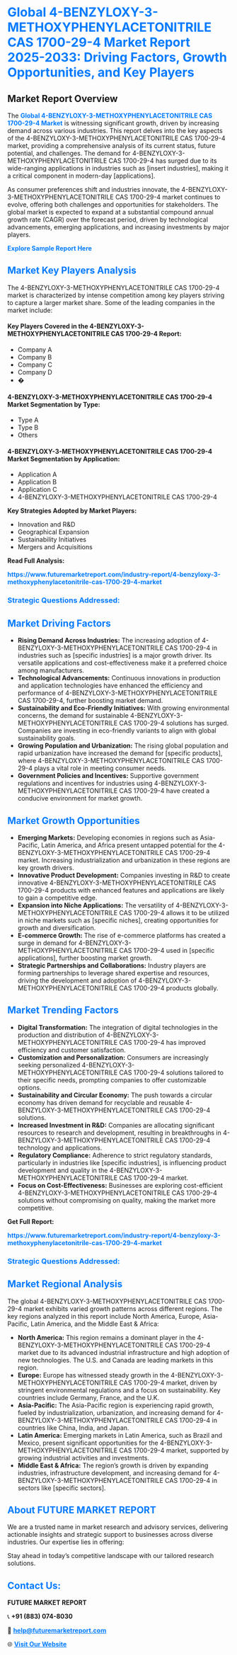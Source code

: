 <h1 style="color: #007BFF;">Global 4-BENZYLOXY-3-METHOXYPHENYLACETONITRILE CAS 1700-29-4 Market Report 2025-2033: Driving Factors, Growth Opportunities, and Key Players</h1>

<section id="overview">
<h2>Market Report Overview</h2>
<p>The <a href="https://www.futuremarketreport.com/industry-report/4-benzyloxy-3-methoxyphenylacetonitrile-cas-1700-29-4-market" style="color: #007BFF; text-decoration: none;"><strong>Global 4-BENZYLOXY-3-METHOXYPHENYLACETONITRILE CAS 1700-29-4 Market</strong></a> is witnessing significant growth, driven by increasing demand across various industries. This report delves into the key aspects of the 4-BENZYLOXY-3-METHOXYPHENYLACETONITRILE CAS 1700-29-4 market, providing a comprehensive analysis of its current status, future potential, and challenges. The demand for 4-BENZYLOXY-3-METHOXYPHENYLACETONITRILE CAS 1700-29-4 has surged due to its wide-ranging applications in industries such as [insert industries], making it a critical component in modern-day [applications].</p>
<p>As consumer preferences shift and industries innovate, the 4-BENZYLOXY-3-METHOXYPHENYLACETONITRILE CAS 1700-29-4 market continues to evolve, offering both challenges and opportunities for stakeholders. The global market is expected to expand at a substantial compound annual growth rate (CAGR) over the forecast period, driven by technological advancements, emerging applications, and increasing investments by major players.</p>
</section>

<section id="overview">
<p><a href="https://www.futuremarketreport.com/request-sample/reportId=116341" style="color: #007BFF; text-decoration: none;"><strong>Explore Sample Report Here</strong></a></p>
</section>

<section id="key-players">
<h2 style="color: #007BFF;">Market Key Players Analysis</h2>
<p>The 4-BENZYLOXY-3-METHOXYPHENYLACETONITRILE CAS 1700-29-4 market is characterized by intense competition among key players striving to capture a larger market share. Some of the leading companies in the market include:</p>
<h4>Key Players Covered in the 4-BENZYLOXY-3-METHOXYPHENYLACETONITRILE CAS 1700-29-4 Report:</h4>
<ul><li>Company A</li><li>Company B</li><li>Company C</li><li>Company D</li><li>�</li></ul>
<h4>4-BENZYLOXY-3-METHOXYPHENYLACETONITRILE CAS 1700-29-4 Market Segmentation by Type:</h4>
<ul><li>Type A</li><li>Type B</li><li>Others</li></ul>

<h4>4-BENZYLOXY-3-METHOXYPHENYLACETONITRILE CAS 1700-29-4 Market Segmentation by Application:</h4>
<ul><li>Application A</li><li>Application B</li><li>Application C</li><li>4-BENZYLOXY-3-METHOXYPHENYLACETONITRILE CAS 1700-29-4</li></ul>
<p><strong>Key Strategies Adopted by Market Players:</strong></p>
<ul>
<li>Innovation and R&D</li>
<li>Geographical Expansion</li>
<li>Sustainability Initiatives</li>
<li>Mergers and Acquisitions</li>
</ul>
</section>

<section>
<p><strong>Read Full Analysis: </strong></p><a href="https://www.futuremarketreport.com/industry-report/4-benzyloxy-3-methoxyphenylacetonitrile-cas-1700-29-4-market" style="color: #007BFF; text-decoration: none;"><strong>https://www.futuremarketreport.com/industry-report/4-benzyloxy-3-methoxyphenylacetonitrile-cas-1700-29-4-market</strong></a>
<h3 style="color: #007BFF;">Strategic Questions Addressed:</h3>
</section>

<section id="driving-factors">
<h2 style="color: #007BFF;">Market Driving Factors</h2>
<ul>
<li><strong>Rising Demand Across Industries:</strong> The increasing adoption of 4-BENZYLOXY-3-METHOXYPHENYLACETONITRILE CAS 1700-29-4 in industries such as [specific industries] is a major growth driver. Its versatile applications and cost-effectiveness make it a preferred choice among manufacturers.</li>
<li><strong>Technological Advancements:</strong> Continuous innovations in production and application technologies have enhanced the efficiency and performance of 4-BENZYLOXY-3-METHOXYPHENYLACETONITRILE CAS 1700-29-4, further boosting market demand.</li>
<li><strong>Sustainability and Eco-Friendly Initiatives:</strong> With growing environmental concerns, the demand for sustainable 4-BENZYLOXY-3-METHOXYPHENYLACETONITRILE CAS 1700-29-4 solutions has surged. Companies are investing in eco-friendly variants to align with global sustainability goals.</li>
<li><strong>Growing Population and Urbanization:</strong> The rising global population and rapid urbanization have increased the demand for [specific products], where 4-BENZYLOXY-3-METHOXYPHENYLACETONITRILE CAS 1700-29-4 plays a vital role in meeting consumer needs.</li>
<li><strong>Government Policies and Incentives:</strong> Supportive government regulations and incentives for industries using 4-BENZYLOXY-3-METHOXYPHENYLACETONITRILE CAS 1700-29-4 have created a conducive environment for market growth.</li>
</ul>
</section>

<section id="growth-opportunities">
<h2 style="color: #007BFF;">Market Growth Opportunities</h2>
<ul>
<li><strong>Emerging Markets:</strong> Developing economies in regions such as Asia-Pacific, Latin America, and Africa present untapped potential for the 4-BENZYLOXY-3-METHOXYPHENYLACETONITRILE CAS 1700-29-4 market. Increasing industrialization and urbanization in these regions are key growth drivers.</li>
<li><strong>Innovative Product Development:</strong> Companies investing in R&D to create innovative 4-BENZYLOXY-3-METHOXYPHENYLACETONITRILE CAS 1700-29-4 products with enhanced features and applications are likely to gain a competitive edge.</li>
<li><strong>Expansion into Niche Applications:</strong> The versatility of 4-BENZYLOXY-3-METHOXYPHENYLACETONITRILE CAS 1700-29-4 allows it to be utilized in niche markets such as [specific niches], creating opportunities for growth and diversification.</li>
<li><strong>E-commerce Growth:</strong> The rise of e-commerce platforms has created a surge in demand for 4-BENZYLOXY-3-METHOXYPHENYLACETONITRILE CAS 1700-29-4 used in [specific applications], further boosting market growth.</li>
<li><strong>Strategic Partnerships and Collaborations:</strong> Industry players are forming partnerships to leverage shared expertise and resources, driving the development and adoption of 4-BENZYLOXY-3-METHOXYPHENYLACETONITRILE CAS 1700-29-4 products globally.</li>
</ul>
</section>

<section id="trending-factors">
<h2 style="color: #007BFF;">Market Trending Factors</h2>
<ul>
<li><strong>Digital Transformation:</strong> The integration of digital technologies in the production and distribution of 4-BENZYLOXY-3-METHOXYPHENYLACETONITRILE CAS 1700-29-4 has improved efficiency and customer satisfaction.</li>
<li><strong>Customization and Personalization:</strong> Consumers are increasingly seeking personalized 4-BENZYLOXY-3-METHOXYPHENYLACETONITRILE CAS 1700-29-4 solutions tailored to their specific needs, prompting companies to offer customizable options.</li>
<li><strong>Sustainability and Circular Economy:</strong> The push towards a circular economy has driven demand for recyclable and reusable 4-BENZYLOXY-3-METHOXYPHENYLACETONITRILE CAS 1700-29-4 solutions.</li>
<li><strong>Increased Investment in R&D:</strong> Companies are allocating significant resources to research and development, resulting in breakthroughs in 4-BENZYLOXY-3-METHOXYPHENYLACETONITRILE CAS 1700-29-4 technology and applications.</li>
<li><strong>Regulatory Compliance:</strong> Adherence to strict regulatory standards, particularly in industries like [specific industries], is influencing product development and quality in the 4-BENZYLOXY-3-METHOXYPHENYLACETONITRILE CAS 1700-29-4 market.</li>
<li><strong>Focus on Cost-Effectiveness:</strong> Businesses are exploring cost-efficient 4-BENZYLOXY-3-METHOXYPHENYLACETONITRILE CAS 1700-29-4 solutions without compromising on quality, making the market more competitive.</li>
</ul>
</section>

<section>
<p><strong>Get Full Report: </strong></p><a href="https://www.futuremarketreport.com/industry-report/4-benzyloxy-3-methoxyphenylacetonitrile-cas-1700-29-4-market" style="color: #007BFF; text-decoration: none;"><strong>https://www.futuremarketreport.com/industry-report/4-benzyloxy-3-methoxyphenylacetonitrile-cas-1700-29-4-market</strong></a>
<h3 style="color: #007BFF;">Strategic Questions Addressed:</h3>
</section>


<section id="regional-analysis">
<h2 style="color: #007BFF;">Market Regional Analysis</h2>
<p>The global 4-BENZYLOXY-3-METHOXYPHENYLACETONITRILE CAS 1700-29-4 market exhibits varied growth patterns across different regions. The key regions analyzed in this report include North America, Europe, Asia-Pacific, Latin America, and the Middle East & Africa:</p>
<ul>
<li><strong>North America:</strong> This region remains a dominant player in the 4-BENZYLOXY-3-METHOXYPHENYLACETONITRILE CAS 1700-29-4 market due to its advanced industrial infrastructure and high adoption of new technologies. The U.S. and Canada are leading markets in this region.</li>
<li><strong>Europe:</strong> Europe has witnessed steady growth in the 4-BENZYLOXY-3-METHOXYPHENYLACETONITRILE CAS 1700-29-4 market, driven by stringent environmental regulations and a focus on sustainability. Key countries include Germany, France, and the U.K.</li>
<li><strong>Asia-Pacific:</strong> The Asia-Pacific region is experiencing rapid growth, fueled by industrialization, urbanization, and increasing demand for 4-BENZYLOXY-3-METHOXYPHENYLACETONITRILE CAS 1700-29-4 in countries like China, India, and Japan.</li>
<li><strong>Latin America:</strong> Emerging markets in Latin America, such as Brazil and Mexico, present significant opportunities for the 4-BENZYLOXY-3-METHOXYPHENYLACETONITRILE CAS 1700-29-4 market, supported by growing industrial activities and investments.</li>
<li><strong>Middle East & Africa:</strong> The region’s growth is driven by expanding industries, infrastructure development, and increasing demand for 4-BENZYLOXY-3-METHOXYPHENYLACETONITRILE CAS 1700-29-4 in sectors like [specific sectors].</li>
</ul>
</section>

<footer>
<h2 style="color: #007BFF;">About FUTURE MARKET REPORT</h2>
<p>We are a trusted name in market research and advisory services, delivering actionable insights and strategic support to businesses across diverse industries. Our expertise lies in offering:</p>

<p>Stay ahead in today’s competitive landscape with our tailored research solutions.</p>

<h2 style="color: #007BFF;">Contact Us:</h2>
<p><strong>FUTURE MARKET REPORT</strong></p>
<p>📞 <strong>+91 (883) 074-8030</strong></p>
<p>📧 <strong><a href="mailto:help@futuremarketreport.com" style="color: #007BFF;">help@futuremarketreport.com</a></strong></p>
<p>🌐 <strong><a href="https://www.futuremarketreport.com/" style="color: #007BFF;">Visit Our Website</a></strong></p>
</footer>